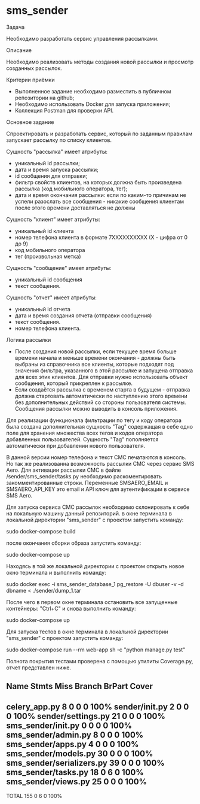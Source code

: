 # sms_sender

Задача

Необходимо разработать сервис управления рассылками.

Описание

Необходимо реализовать методы создания новой рассылки и просмотр созданных рассылок.

Критерии приёмки
- Выполненное задание необходимо разместить в публичном репозитории на github;
- Необходимо использовать Docker для запуска приложения;
- Коллекция Postman для проверки API.

Основное задание

Спроектировать и разработать сервис, который по заданным правилам запускает рассылку по списку клиентов.

Сущность "рассылка" имеет атрибуты:
- уникальный id рассылки;
- дата и время запуска рассылки;
- id сообщения для отправки;
- фильтр свойств клиентов, на которых должна быть произведена рассылка (код мобильного оператора, тег);
- дата и время окончания рассылки: если по каким-то причинам не успели разослать все сообщения - никакие сообщения клиентам после этого времени доставляться не должны

Сущность "клиент" имеет атрибуты:
- уникальный id клиента
- номер телефона клиента в формате 7XXXXXXXXXX (X - цифра от 0 до 9)
- код мобильного оператора
- тег (произвольная метка)
  
Сущность "сообщение" имеет атрибуты:
- уникальный id сообщения
- текст сообщения.

Сущность "отчет" имеет атрибуты:
- уникальный id отчета
- дата и время создания отчета (отправки сообщения)
- текст сообщения.
- номер телефона клиента.
  
Логика рассылки

- После создания новой рассылки, если текущее время больше времени начала и меньше времени окончания - должны быть выбраны из справочника все клиенты, которые подходят под значения фильтра, указанного в этой рассылке и запущена отправка для всех этих клиентов. Для отправки нужно использовать объект сообщения, который прикреплен к рассылке.
- Если создаётся рассылка с временем старта в будущем - отправка должна стартовать автоматически по наступлению этого времени без дополнительных действий со стороны пользователя системы.
Сообщения рассылки можно выводить в консоль приложения.


Для реализации функционала фильтрации по тегу и коду оператора была создана дополнительная сущность "Tag" 
содержащая в себе одно поле для хранения множества всех тегов и кодов оператора добавленных пользователей.
Сущность "Tag" пополняется автоматически при добавлении нового пользователя.


В данной версии номер телефона и текст СМС печатаются в консоль. Но так же реализованна возможность рассылки СМС через сервис SMS Aero.
Для активации рассылки СМС в файле /sender/sms_sender/tasks.py необходимо раскоментировать закомментированные строки.
Переменные SMSAERO_EMAIL и SMSAERO_API_KEY это email и API ключ для аутентификации в сервисе SMS Aero.

Для запуска сервиса СМС рассылок необходимо склонировать к себе на локальную машину данный репозиторий.
в окне терминала в локальной директории "sms_sender" с проектом запустить команду:

sudo docker-compose build

после окончания сборки образа запустить команду:

sudo docker-compose up

Находясь в той же локальной директории с проектом открыть новое окно терминала и выполнить команду:

sudo docker exec -i sms_sender_database_1 pg_restore -U dbuser -v -d dbname < ./sender/dump_1.tar

После чего в первом окне терминала остановить все запущенные контейнеры: "Ctrl+C" и снова выполнить команду:

sudo docker-compose up

Для запуска тестов в окне терминала в локальной директории "sms_sender" с проектом запустить команду:

sudo docker-compose run --rm web-app sh -c "python manage.py test"

Полнота покрытия тестами проверена с помощью утилиты Coverage.py, отчет представлен ниже.

Name                        Stmts   Miss Branch BrPart  Cover
-------------------------------------------------------------
celery_app.py                   8      0      0      0   100%
sender/__init__.py              2      0      0      0   100%
sender/settings.py             21      0      0      0   100%
sms_sender/__init__.py          0      0      0      0   100%
sms_sender/admin.py             8      0      0      0   100%
sms_sender/apps.py              4      0      0      0   100%
sms_sender/models.py           30      0      0      0   100%
sms_sender/serializers.py      39      0      0      0   100%
sms_sender/tasks.py            18      0      6      0   100%
sms_sender/views.py            25      0      0      0   100%
-------------------------------------------------------------
TOTAL                         155      0      6      0   100%



